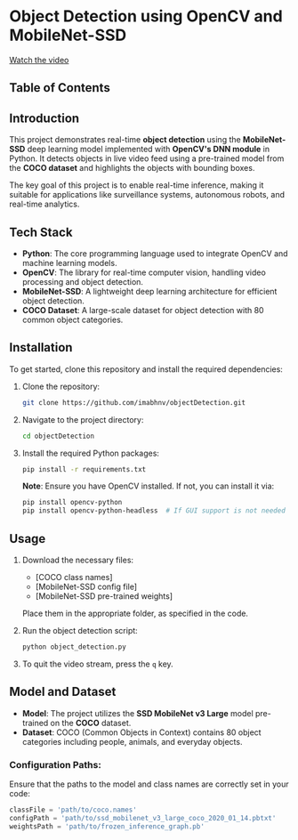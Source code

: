 # Object Detection using OpenCV and MobileNet-SSD

[Watch the video](https://www.linkedin.com/posts/abhinav-varshney-bb9bb7204_connections-computervision-python-activity-7237905832913297408-orR-?utm_source=share&utm_medium=member_desktop)

## Table of Contents

## Introduction
This project demonstrates real-time **object detection** using the **MobileNet-SSD** deep learning model implemented with **OpenCV's DNN module** in Python. It detects objects in live video feed using a pre-trained model from the **COCO dataset** and highlights the objects with bounding boxes.

The key goal of this project is to enable real-time inference, making it suitable for applications like surveillance systems, autonomous robots, and real-time analytics.

## Tech Stack
- **Python**: The core programming language used to integrate OpenCV and machine learning models.
- **OpenCV**: The library for real-time computer vision, handling video processing and object detection.
- **MobileNet-SSD**: A lightweight deep learning architecture for efficient object detection.
- **COCO Dataset**: A large-scale dataset for object detection with 80 common object categories.

## Installation
To get started, clone this repository and install the required dependencies:

1. Clone the repository:
    ```bash
    git clone https://github.com/imabhnv/objectDetection.git
    ```

2. Navigate to the project directory:
    ```bash
    cd objectDetection
    ```

3. Install the required Python packages:
    ```bash
    pip install -r requirements.txt
    ```

    **Note**: Ensure you have OpenCV installed. If not, you can install it via:
    ```bash
    pip install opencv-python
    pip install opencv-python-headless  # If GUI support is not needed
    ```

## Usage
1. Download the necessary files:
   - [COCO class names]
   - [MobileNet-SSD config file]
   - [MobileNet-SSD pre-trained weights]

   Place them in the appropriate folder, as specified in the code.

2. Run the object detection script:
    ```bash
    python object_detection.py
    ```

3. To quit the video stream, press the `q` key.

## Model and Dataset
- **Model**: The project utilizes the **SSD MobileNet v3 Large** model pre-trained on the **COCO** dataset.
- **Dataset**: COCO (Common Objects in Context) contains 80 object categories including people, animals, and everyday objects.

### Configuration Paths:
Ensure that the paths to the model and class names are correctly set in your code:
```python
classFile = 'path/to/coco.names'
configPath = 'path/to/ssd_mobilenet_v3_large_coco_2020_01_14.pbtxt'
weightsPath = 'path/to/frozen_inference_graph.pb'
